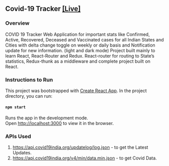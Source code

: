 ## Covid-19 Tracker [[Live]](https://brave-mcnulty-9912d2.netlify.app/)

### Overview
COVID 19 Tracker Web Application for important stats like Confirmed, Active, Recovered, Deceased and Vaccinated cases for all Indian States and Cities with delta change toggle on weekly or daily basis and Notification update for new information. (light and dark mode) 
Project built mainly to learn React, React-Router and Redux. React-router for routing to State’s statistics, Redux-thunk as a middleware and complete project built on React.


### Instructions to Run
This project was bootstrapped with [Create React App](https://github.com/facebook/create-react-app).
In the project directory, you can run:
#### `npm start`

Runs the app in the development mode.\
Open [http://localhost:3000](http://localhost:3000) to view it in the browser.

### APIs Used
1. https://api.covid19india.org/updatelog/log.json - to get the Latest Updates.
2. https://api.covid19india.org/v4/min/data.min.json - to get Covid Data.

